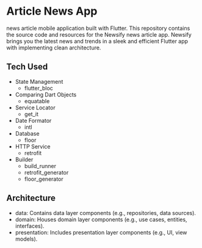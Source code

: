 # Article News App

news article mobile application built with Flutter. This repository contains the source code and resources for the Newsify news article app. Newsify brings you the latest news and trends in a sleek and efficient Flutter app with implementing clean architecture.

## Tech Used

- State Management
  - flutter_bloc
- Comparing Dart Objects
  - equatable
- Service Locator
  - get_it
- Date Formator
  - intl
- Database
  - floor
- HTTP Service
  - retrofit
- Builder
  - build_runner
  - retrofit_generator
  - floor_generator

## Architecture
- data: Contains data layer components (e.g., repositories, data sources).
- domain: Houses domain layer components (e.g., use cases, entities, interfaces).
- presentation: Includes presentation layer components (e.g., UI, view models).

